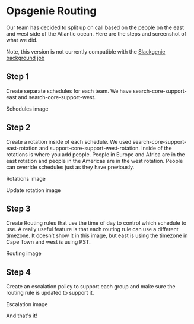 # Opsgenie Routing

Our team has decided to split up on call based on the people on the east and west side of the Atlantic ocean. Here are the steps and screenshot of what we did.

Note, this version is not currently compatible with the [Slackgenie background job](https://sourcegraph.com/github.com/sourcegraph/background-jobs/-/blob/slackgenie/README.md)

## Step 1

Create separate schedules for each team. We have search-core-support-east and search-core-support-west.

Schedules image

## Step 2

Create a rotation inside of each schedule. We used search-core-support-east-rotation and support-core-support-west-rotation. Inside of the rotations is where you add people. People in Europe and Africa are in the east rotation and people in the Americas are in the west rotation. People can override schedules just as they have previously.

Rotations image

Update rotation image

## Step 3

Create Routing rules that use the time of day to control which schedule to use. A really useful feature is that each routing rule can use a different timezone. It doesn’t show it in this image, but east is using the timezone in Cape Town and west is using PST.

Routing image

## Step 4

Create an escalation policy to support each group and make sure the routing rule is updated to support it.

Escalation image


And that's it!


